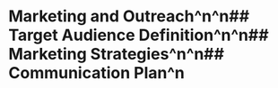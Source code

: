 # Marketing and Outreach^n^n## Target Audience Definition^n^n## Marketing Strategies^n^n## Communication Plan^n 

